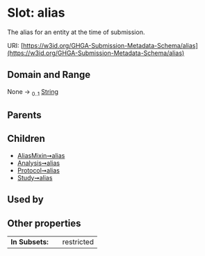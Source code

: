 
# Slot: alias


The alias for an entity at the time of submission.

URI: [https://w3id.org/GHGA-Submission-Metadata-Schema/alias](https://w3id.org/GHGA-Submission-Metadata-Schema/alias)


## Domain and Range

None &#8594;  <sub>0..1</sub> [String](types/String.md)

## Parents


## Children

 *  [AliasMixin➞alias](AliasMixin_alias.md)
 *  [Analysis➞alias](Analysis_alias.md)
 *  [Protocol➞alias](Protocol_alias.md)
 *  [Study➞alias](Study_alias.md)

## Used by


## Other properties

|  |  |  |
| --- | --- | --- |
| **In Subsets:** | | restricted |


